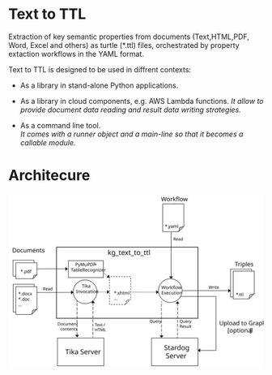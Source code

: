 # Text to TTL 

Extraction of key semantic properties from documents (Text,HTML,PDF, Word, Excel and others)
as turtle (*.ttl) files, orchestrated by property extaction workflows in the YAML format.

Text to TTL is designed to be used in diffrent contexts:

- As a library in stand-alone Python applications.

- As a library in cloud components, e.g. AWS Lambda functions.
  *It allow to provide document data reading and result data writing strategies.*

- As a command line tool.   
  *It comes with a runner object and a main-line so that it becomes a callable module.*
  

# Architecure

![Text to TTL Overview](./docs/source/kg_text_to_ttl_overview.svg)
